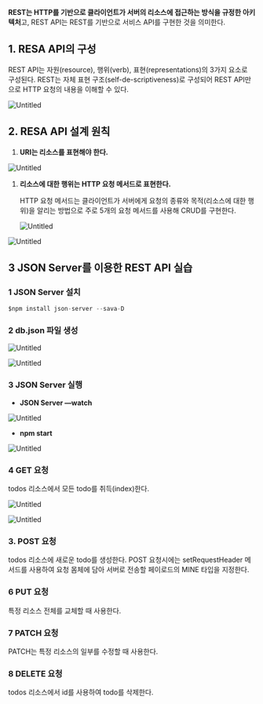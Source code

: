 **REST는 HTTP를 기반으로 클라이언트가 서버의 리소스에 접근하는 방식을 규정한 아키텍처**고, REST API는 REST를 기반으로 서비스 API를 구현한 것을 의미한다.

## 1. RESA API의 구성

REST API는 자원(resource), 행위(verb), 표현(representations)의 3가지 요소로 구성된다. REST는 자체 표현 구조(self-de-scriptiveness)로 구성되어 REST API만으로 HTTP 요청의 내용을 이해할 수 있다.

![Untitled](https://s3-us-west-2.amazonaws.com/secure.notion-static.com/8bd6354e-8da5-484b-9772-116c6c9a4676/Untitled.png)

## 2. RESA API 설계 원칙

1. **URI는 리소스를 표현해야 한다.**

![Untitled](https://s3-us-west-2.amazonaws.com/secure.notion-static.com/5cfc7629-9cac-4354-9afe-ceacab1af064/Untitled.png)

1. **리소스에 대한 행위는 HTTP 요청 메서드로 표현한다.**

   HTTP 요청 메서드는 클라이언트가 서버에게 요청의 종류와 목적(리소스에 대한 행위)을 알리는 방법으로 주로 5개의 요청 메서드를 사용해 CRUD를 구현한다.

   ![Untitled](https://s3-us-west-2.amazonaws.com/secure.notion-static.com/a0c20c60-c830-498b-9c0c-f2fd587bc251/Untitled.png)

![Untitled](https://s3-us-west-2.amazonaws.com/secure.notion-static.com/b78694eb-5f91-4c0d-91a5-8b2889dfed2e/Untitled.png)

## 3 JSON Server를 이용한 REST API 실습

### 1 JSON Server 설치

```jsx
$npm install json-server --sava-D
```

### 2 db.json 파일 생성

![Untitled](https://s3-us-west-2.amazonaws.com/secure.notion-static.com/e8512160-6118-4f2b-b052-ba52c17db7c8/Untitled.png)

![Untitled](https://s3-us-west-2.amazonaws.com/secure.notion-static.com/3538c9ca-a465-4cea-9784-b3e5afbd931c/Untitled.png)

### 3 JSON Server 실행

- **JSON Server —watch**

![Untitled](https://s3-us-west-2.amazonaws.com/secure.notion-static.com/70f40690-f2c3-4453-8744-9480e8983e1c/Untitled.png)

- **npm start**

![Untitled](https://s3-us-west-2.amazonaws.com/secure.notion-static.com/5b3f9662-25e6-48e4-a6e0-7a106a4717dc/Untitled.png)

### 4 GET 요청

todos 리소스에서 모든 todo를 취득(index)한다.

![Untitled](https://s3-us-west-2.amazonaws.com/secure.notion-static.com/a684003e-7fab-48ec-bfea-b2af9618b35a/Untitled.png)

![Untitled](https://s3-us-west-2.amazonaws.com/secure.notion-static.com/827b84cb-a903-4177-8d2e-3971b580cd7f/Untitled.png)

### 3. POST 요청

todos 리소스에 새로운 todo를 생성한다. POST 요청시에는 setRequestHeader 메서드를 사용하여 요청 몸체에 담아 서버로 전송할 페이로드의 MINE 타입을 지정한다.

### 6 PUT 요청

특정 리소스 전체를 교체할 때 사용한다.

### 7 PATCH 요청

PATCH는 특정 리소스의 일부를 수정할 때 사용한다.

### 8 DELETE 요청

todos 리소스에서 id를 사용하여 todo를 삭제한다.
